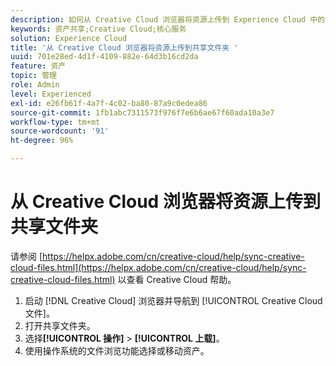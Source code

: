 ```yaml
---
description: 如何从 Creative Cloud 浏览器将资源上传到 Experience Cloud 中的共享文件夹。
keywords: 资产共享;Creative Cloud;核心服务
solution: Experience Cloud
title: '从 Creative Cloud 浏览器将资源上传到共享文件夹 '
uuid: 701e28ed-4d1f-4109-882e-64d3b16cd2da
feature: 资产
topic: 管理
role: Admin
level: Experienced
exl-id: e26fb61f-4a7f-4c02-ba80-87a9c0edea86
source-git-commit: 1fb1abc7311573f976f7e6b6ae67f60ada10a3e7
workflow-type: tm+mt
source-wordcount: '91'
ht-degree: 96%

---
```


# 从 Creative Cloud 浏览器将资源上传到共享文件夹

请参阅 [https://helpx.adobe.com/cn/creative-cloud/help/sync-creative-cloud-files.html](https://helpx.adobe.com/cn/creative-cloud/help/sync-creative-cloud-files.html) 以查看 Creative Cloud 帮助。

1. 启动 [!DNL Creative Cloud] 浏览器并导航到 [!UICONTROL Creative Cloud 文件]。
1. 打开共享文件夹。
1. 选择&#x200B;**[!UICONTROL 操作]** > **[!UICONTROL 上载]**。
1. 使用操作系统的文件浏览功能选择或移动资产。
